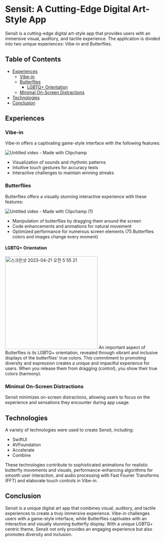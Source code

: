 # Sensit: A Cutting-Edge Digital Art-Style App

Sensit is a cutting-edge digital art-style app that provides users with an immersive visual, auditory, and tactile experience. The application is divided into two unique experiences: Vibe-in and Butterflies.

## Table of Contents

- [Experiences](#experiences)
  - [Vibe-in](#vibe-in)
  - [Butterflies](#butterflies)
    - [LGBTQ+ Orientation](#lgbtq-orientation)
  - [Minimal On-Screen Distractions](#minimal-on-screen-distractions)
- [Technologies](#technologies)
- [Conclusion](#conclusion)

## Experiences

### Vibe-in

Vibe-in offers a captivating game-style interface with the following features:

![Untitled video - Made with Clipchamp](https://user-images.githubusercontent.com/36729917/233485007-774929be-9642-42f1-beab-44db6d1ae2ca.gif)
- Visualization of sounds and rhythmic patterns
- Intuitive touch gestures for accuracy tests
- Interactive challenges to maintain winning streaks

### Butterflies

Butterflies offers a visually stunning interactive experience with these features:

![Untitled video - Made with Clipchamp (1)](https://user-images.githubusercontent.com/36729917/233485256-3d6e0d10-bcdb-44a5-8e09-9a42f4ef1339.gif)
- Manipulation of butterflies by dragging them around the screen
- Code enhancements and animations for natural movement
- Optimized performance for numerous screen elements (75 Butterflies colors and images change every moment)

#### LGBTQ+ Orientation
<img width="300" alt="스크린샷 2023-04-21 오전 5 55 21" src="https://user-images.githubusercontent.com/36729917/233485796-a323c545-5739-417b-91cf-9387c364b9f8.png">
An important aspect of Butterflies is its LGBTQ+ orientation, revealed through vibrant and inclusive displays of the butterflies' true colors. This commitment to promoting diversity and expression creates a unique and impactful experience for users. When you release them from dragging (control), you show their true colors (harmony).

### Minimal On-Screen Distractions

Sensit minimizes on-screen distractions, allowing users to focus on the experience and sensations they encounter during app usage.

## Technologies

A variety of technologies were used to create Sensit, including:

- SwiftUI
- AVFoundation
- Accelerate
- Combine

These technologies contribute to sophisticated animations for realistic butterfly movements and visuals, performance-enhancing algorithms for smooth user interaction, and audio processing with Fast Fourier Transforms (FFT) and elaborate touch controls in Vibe-in.

## Conclusion

Sensit is a unique digital art app that combines visual, auditory, and tactile experiences to create a truly immersive experience. Vibe-in challenges users with a game-style interface, while Butterflies captivates with an interactive and visually stunning butterfly display. With a unique LGBTQ+ centric theme, Sensit not only provides an engaging experience but also promotes diversity and inclusion.

